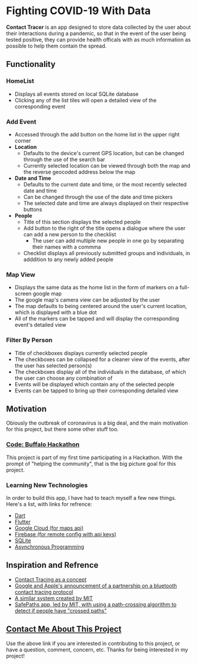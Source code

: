 
# Fighting COVID-19 With Data
**Contact Tracer** is an app designed to store data collected by the user about their interactions during a pandemic, so that in the event of the user being tested positive, they can provide health officals with as much information as possible to help them contain the spread.
## Functionality
### HomeList
- Displays all events stored on local SQLite database
- Clicking any of the list tiles will open a detailed view of the corresponding event
### Add Event
- Accessed through the add button on the home list in the upper right corner
- **Location** 
	- Defaults to the device's current GPS location, but can be changed through the use of the search bar
	- Currently selected location can be viewed through both the map and the reverse geocoded address below the map
- **Date and Time** 
	- Defaults to the current date and time, or the most recently selected date and time
	- Can be changed through the use of the date and time pickers
	- The selected date and time are always displayed on their respective buttons
- **People**
	- Title of this section displays the selected people
	- Add button to the right of the title opens a dialogue where the user can add a new person to the checklist
		- The user can add multiple new people in one go by separating their names with a commma
	- Checklist displays all previously submitted groups and individuals, in adddition to any newly added people
### Map View
- Displays the same data as the home list in the form of markers on a full-screen google map
- The google map's camera view can be adjusted by the user
- The map defaults to being centered around the user's current location, which is displayed with a blue dot
- All of the markers can be tapped and will display the corresponding event's detailed view
### Filter By Person
- Title of checkboxes displays currently selected people
- The checkboxes can be collapsed for a cleaner view of the events, after the user has selected person(s)
- The checkboxes display all of the individuals in the database, of which the user can choose any combination of
- Events will be displayed which contain any of the selected people
- Events can be tapped to bring up their corresponding detailed view
## Motivation
Obiously the outbreak of coronavirus is a big deal, and the main motivation for this project, but there some other stuff too.
### [Code: Buffalo Hackathon](https://www.43north.org/code-buffalo/)
This project is part of my first time participating in a Hackathon. With the prompt of "helping the community", that is the big picture goal for this project.
### Learning New Technologies
In order to build this app, I have had to teach myself a few new things. Here's a list, with links for refrence:
- [Dart](https://dart.dev/)
- [Flutter](https://flutter.dev/)
- [Google Cloud (for maps api)](https://cloud.google.com/)
- [Firebase (for remote config with api keys)](https://firebase.google.com/)
- [SQLite](https://www.sqlite.org/index.html)
- [Asynchronous Programming](https://dart.dev/codelabs/async-await)
## Inspiration and Refrence
- [Contact Tracing as a concept](https://en.wikipedia.org/wiki/Contact_tracing)
- [Google and Apple's announcement of a partnership on a bluetooth contact tracing protocol](https://blog.google/inside-google/company-announcements/apple-and-google-partner-covid-19-contact-tracing-technology)
- [A similar system created by MIT](https://pact.mit.edu/)
- [SafePaths app, led by MIT, with using a path-crossing algorithm to detect if people have "crossed paths"](https://www.media.mit.edu/projects/safepaths/overview/)
## [Contact Me About This Project](https://forms.gle/ULb6ACYvJDWX3Ge68)
 Use the above link if you are interested in contributing to this project, or have a question, comment, concern, etc. Thanks for being interested in my project!